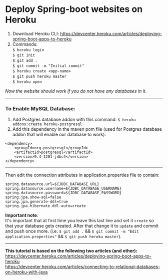 # Deploy Spring-boot websites on Heroku
1. Download Heroku CLI: https://devcenter.heroku.com/articles/deploying-spring-boot-apps-to-heroku
2. Commands:  
	`$ heroku login`  
	`$ git init`  
	`$ git add .`  
	`$ git commit -m "Initial commit"`  
	`$ heroku create <app-name>`  
	`$ git push heroku master`  
	`$ heroku open`  

*Now the website should work if you do not have any databases in it.*  

---

### To Enable MySQL Database:
1. Add Postgres database addon with this command:
	`$ heroku addons:create heroku-postgresql`
2. Add this dependency in the maven pom file (used for Postgres database addon that will enable our database to work):
```
<dependency>
    <groupId>org.postgresql</groupId>
    <artifactId>postgresql</artifactId>
    <version>9.4-1201-jdbc4</version>
</dependency>
```

---

Then edit the connection attributes in application.properties file to contain:
```
spring.datasource.url=${JDBC_DATABASE_URL}
spring.datasource.username=${JDBC_DATABASE_USERNAME}
spring.datasource.password=${JDBC_DATABASE_PASSWORD}
spring.jpa.show-sql=false
spring.jpa.generate-ddl=true
spring.jpa.hibernate.ddl-auto=create
```

**Important note**:  
It's important that at first time you leave this last line and set it `create` so that your database gets created. 
After that change it to `update` and commit and push once more. (i.e. `$ git add .` && `$ git commit -m "Edit application.properties"` && `$ git push heroku master`).

---

**This tutorial is based on the following two articles (and other):**  
https://devcenter.heroku.com/articles/deploying-spring-boot-apps-to-heroku  
https://devcenter.heroku.com/articles/connecting-to-relational-databases-on-heroku-with-java  
